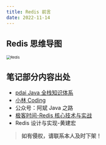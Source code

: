 ```yaml
---
title: Redis 前言
date: 2022-11-14
---
```


## Redis 思维导图

<img src="https://qijiayi-image.oss-cn-shenzhen.aliyuncs.com/img/202212192024180.png" alt="Redis" style="zoom:67%;" />

## 笔记部分内容出处

- [pdai Java 全栈知识体系](https://pdai.tech/)
- [小林 Coding](https://www.xiaolincoding.com/network/)
- 公众号：阿斌 Java 之路
- [极客时间-Redis 核心技术与实战](https://time.geekbang.org/column/intro/100056701)
- Redis 设计与实现-黄建宏

> **如有侵权，请联系本人及时下架！**
